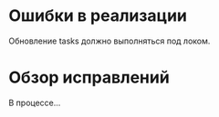 # Ошибки в реализации
Обновление tasks должно выполняться под локом.

# Обзор исправлений
В процессе...
